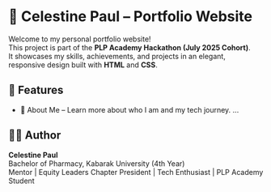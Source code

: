 # 🚀 Celestine Paul – Portfolio Website

Welcome to my personal portfolio website!  
This project is part of the **PLP Academy Hackathon (July 2025 Cohort)**.  
It showcases my skills, achievements, and projects in an elegant, responsive design built with **HTML** and **CSS**.

## 🌟 Features
- 📝 About Me – Learn more about who I am and my tech journey.
...
## 👩‍💻 Author
**Celestine Paul**  
Bachelor of Pharmacy, Kabarak University (4th Year)  
Mentor | Equity Leaders Chapter President | Tech Enthusiast | PLP Academy Student
